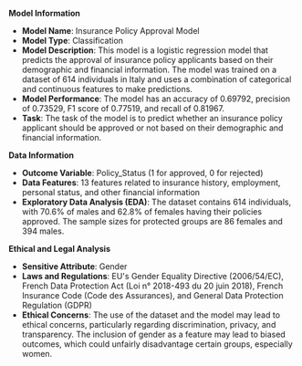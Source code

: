 **Model Information**

* **Model Name**: Insurance Policy Approval Model
* **Model Type**: Classification
* **Model Description**: This model is a logistic regression model that predicts the approval of insurance policy applicants based on their demographic and financial information. The model was trained on a dataset of 614 individuals in Italy and uses a combination of categorical and continuous features to make predictions.
* **Model Performance**: The model has an accuracy of 0.69792, precision of 0.73529, F1 score of 0.77519, and recall of 0.81967.
* **Task**: The task of the model is to predict whether an insurance policy applicant should be approved or not based on their demographic and financial information.

**Data Information**

* **Outcome Variable**: Policy_Status (1 for approved, 0 for rejected)
* **Data Features**: 13 features related to insurance history, employment, personal status, and other financial information
* **Exploratory Data Analysis (EDA)**: The dataset contains 614 individuals, with 70.6% of males and 62.8% of females having their policies approved. The sample sizes for protected groups are 86 females and 394 males.

**Ethical and Legal Analysis**

* **Sensitive Attribute**: Gender
* **Laws and Regulations**: EU's Gender Equality Directive (2006/54/EC), French Data Protection Act (Loi n° 2018-493 du 20 juin 2018), French Insurance Code (Code des Assurances), and General Data Protection Regulation (GDPR)
* **Ethical Concerns**: The use of the dataset and the model may lead to ethical concerns, particularly regarding discrimination, privacy, and transparency. The inclusion of gender as a feature may lead to biased outcomes, which could unfairly disadvantage certain groups, especially women.